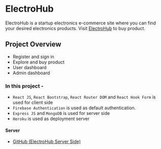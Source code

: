 # ElectroHub

ElectroHub is a startup electronics e-commerce site where you can find your desired electronics products.
Visit [ElectroHub](https://electro-hub-shop.web.app/) to buy product.

## Project Overview

- Register and sign in
- Explore and buy product
- User dashboard
- Admin dashboard

### In this project -

- `React JS`, `React Bootstrap`, `React Router DOM` and `React Hook Form` is used for client side
- `Firebase Authentication` is used as default authentication.
- `Express JS` and `MongoDB` is used for server side
- `Heroku` is used as deployment server

#### Server

- [GitHub (ElectroHub Server Side)](https://github.com/champmahfuz/ElectroHub-Server.git)
